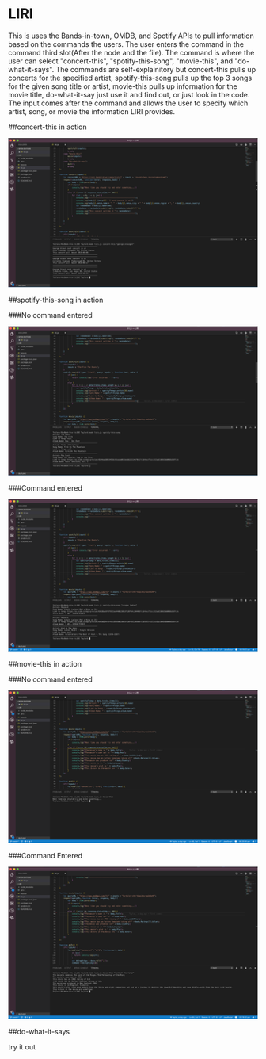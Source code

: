 # LIRI
This is uses the Bands-in-town, OMDB, and Spotify APIs to pull information based on the commands the users. The user enters the command in the command third slot(After the node and the file). The command is where the user can select "concert-this", "spotify-this-song", "movie-this", and "do-what-it-says". The commands are self-explainitory but concert-this pulls up concerts for the specified artist, spotify-this-song pulls up the top 3 songs for the given song title or artist, movie-this pulls up information for the movie title, do-what-it-say just use it and find out, or just look in the code. The input comes after the command and allows the user to specify which artist, song, or movie the information LIRI provides.

##concert-this in action

![alt text](https://github.com/tayler176/LIRI/blob/master/images/Screen%20Shot%202019-04-15%20at%2018.14.28.png)

##spotify-this-song in action

###No command entered

![alt text](https://github.com/tayler176/LIRI/blob/master/images/Screen%20Shot%202019-04-15%20at%2018.17.09.png)

###Command entered

![alt text](https://github.com/tayler176/LIRI/blob/master/images/Screen%20Shot%202019-04-15%20at%2018.18.12.png)

##movie-this in action

###No command entered

![alt text](https://github.com/tayler176/LIRI/blob/master/images/Screen%20Shot%202019-04-15%20at%2018.20.07.png)

###Command Entered

![alt text](https://github.com/tayler176/LIRI/blob/master/images/Screen%20Shot%202019-04-15%20at%2018.19.41.png)

##do-what-it-says

try it out
